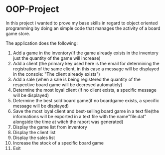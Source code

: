 # OOP-Project
In this project i wanted to prove my base skills in regard to object oriented programming by doing an simple code that manages the activity of a board game store.


The application does the following:
1. Add a game in the inventory(if the game already exists in the inventory just the quantity of the game will increase)
2. Add a client (the primary key used here is the email for determining the registration of the same client, in this case a message will be displayed in the console: "The client already exists")
3. Add a sale (when a sale is being registered the quantity of the respective board game will be decresed automaticly)
4. Determine the most loyal client (if no client exists, a specific message will be displayed)
5. Determine the best sold board game(if no boardgame exists, a specific message will be displayed)
6. Save the most loyal client and best-selling board game in a text file(the informations will be exported in a text file with the name"file.dat" alongside the time at witch the raport was generated)
7. Display the game list from inventory
8. Display the client list 
9. Display the sales list
10. Increase the stock of a specific board game
11. Exit
